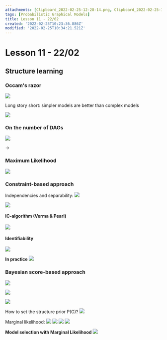```yaml
---
attachments: [Clipboard_2022-02-25-12-28-14.png, Clipboard_2022-02-25-12-28-48.png, Clipboard_2022-02-25-12-29-10.png, Clipboard_2022-02-25-12-29-33.png, Clipboard_2022-02-25-12-29-56.png, Clipboard_2022-02-25-12-30-08.png, Clipboard_2022-02-25-12-30-38.png, Clipboard_2022-02-25-12-30-55.png, Clipboard_2022-02-25-12-31-53.png, Clipboard_2022-02-25-12-32-17.png, Clipboard_2022-02-25-12-32-24.png, Clipboard_2022-02-25-12-32-35.png, Clipboard_2022-02-25-12-32-51.png, Clipboard_2022-02-25-12-33-23.png, Clipboard_2022-02-25-12-33-29.png, Clipboard_2022-02-25-12-33-42.png, Clipboard_2022-02-25-12-33-55.png, Clipboard_2022-02-25-12-34-15.png]
tags: [Probabilistic Graphical Models]
title: Lesson 11 - 22/02
created: '2022-02-25T10:23:36.886Z'
modified: '2022-02-25T10:34:21.521Z'
---
```


# Lesson 11 - 22/02

## Structure learning

### Occam's razor

![](@attachment/Clipboard_2022-02-25-12-28-14.png)

Long story short: simpler models are better than complex models

![](@attachment/Clipboard_2022-02-25-12-28-48.png)

### On the number of DAGs

![](@attachment/Clipboard_2022-02-25-12-29-10.png)

->

### Maximum Likelihood

![](@attachment/Clipboard_2022-02-25-12-29-33.png)

### Constraint-based approach

Independencies and separability:
![](@attachment/Clipboard_2022-02-25-12-29-56.png)

![](@attachment/Clipboard_2022-02-25-12-30-08.png)

#### IC-algorithm (Verma & Pearl)

![](@attachment/Clipboard_2022-02-25-12-30-38.png)

#### Identifiability

![](@attachment/Clipboard_2022-02-25-12-30-55.png)

**In practice**
![](@attachment/Clipboard_2022-02-25-12-31-53.png)

### Bayesian score-based approach

![](@attachment/Clipboard_2022-02-25-12-32-17.png)

![](@attachment/Clipboard_2022-02-25-12-32-24.png)

![](@attachment/Clipboard_2022-02-25-12-32-35.png)

How to set the structure prior P(G)?
![](@attachment/Clipboard_2022-02-25-12-32-51.png)

Marginal likelihood:
![](@attachment/Clipboard_2022-02-25-12-33-23.png)
![](@attachment/Clipboard_2022-02-25-12-33-29.png)
![](@attachment/Clipboard_2022-02-25-12-33-42.png)
![](@attachment/Clipboard_2022-02-25-12-33-55.png)

**Model selection with Marginal Likelihood**
![](@attachment/Clipboard_2022-02-25-12-34-15.png)
